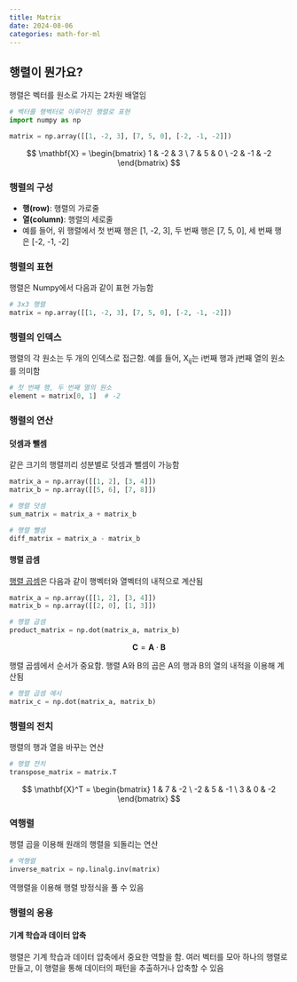 ```yaml
---
title: Matrix
date: 2024-08-06
categories: math-for-ml
---
```


## 행렬이 뭔가요?

행렬은 벡터를 원소로 가지는 <span class="blindfold" data-hint="">2차원 배열</span>임

```python
# 벡터를 행벡터로 이루어진 행렬로 표현
import numpy as np

matrix = np.array([[1, -2, 3], [7, 5, 0], [-2, -1, -2]])
```

$$
\mathbf{X} = \begin{bmatrix}
1 & -2 & 3 \
7 & 5 & 0 \
-2 & -1 & -2
\end{bmatrix}
$$

### 행렬의 구성

- **행(row)**: 행렬의 가로줄
- **열(column)**: 행렬의 세로줄
- 예를 들어, 위 행렬에서 첫 번째 행은 [1, -2, 3], 두 번째 행은 [7, 5, 0], 세 번째 행은 [-2, -1, -2]

### 행렬의 표현

행렬은 Numpy에서 다음과 같이 표현 가능함

```python
# 3x3 행렬
matrix = np.array([[1, -2, 3], [7, 5, 0], [-2, -1, -2]])
```

### 행렬의 인덱스

행렬의 각 원소는 두 개의 인덱스로 접근함. 예를 들어, X<sub>ij</sub>는 i번째 행과 j번째 열의 원소를 의미함

```python
# 첫 번째 행, 두 번째 열의 원소
element = matrix[0, 1]  # -2
```

### 행렬의 연산

#### 덧셈과 뺄셈

같은 크기의 행렬끼리 성분별로 덧셈과 뺄셈이 가능함

```python
matrix_a = np.array([[1, 2], [3, 4]])
matrix_b = np.array([[5, 6], [7, 8]])

# 행렬 덧셈
sum_matrix = matrix_a + matrix_b

# 행렬 뺄셈
diff_matrix = matrix_a - matrix_b
```

#### 행렬 곱셈

[행렬 곱셈](https://matrixmultiplication.xyz/)은 다음과 같이 행벡터와 열벡터의 <span class="blindfold" data-hint="">내적</span>으로 계산됨

```python
matrix_a = np.array([[1, 2], [3, 4]])
matrix_b = np.array([[2, 0], [1, 3]])

# 행렬 곱셈
product_matrix = np.dot(matrix_a, matrix_b)
```

$$
\mathbf{C} = \mathbf{A} \cdot \mathbf{B}
$$

행렬 곱셈에서 순서가 중요함. 행렬 A와 B의 곱은 A의 행과 B의 열의 내적을 이용해 계산됨

```python
# 행렬 곱셈 예시
matrix_c = np.dot(matrix_a, matrix_b)
```

### 행렬의 전치

행렬의 <span class="blindfold" data-hint="">행과 열을 바꾸는</span> 연산

```python
# 행렬 전치
transpose_matrix = matrix.T
```

$$
\mathbf{X}^T = \begin{bmatrix}
1 & 7 & -2 \
-2 & 5 & -1 \
3 & 0 & -2
\end{bmatrix}
$$

### 역행렬

행렬 곱을 이용해 원래의 행렬을 되돌리는 연산

```python
# 역행렬
inverse_matrix = np.linalg.inv(matrix)
```

역행렬을 이용해 행렬 방정식을 풀 수 있음

### 행렬의 응용

#### 기계 학습과 데이터 압축

행렬은 기계 학습과 데이터 압축에서 중요한 역할을 함. 여러 벡터를 모아 하나의 행렬로 만들고, 이 행렬을 통해 데이터의 패턴을 추출하거나 압축할 수 있음
